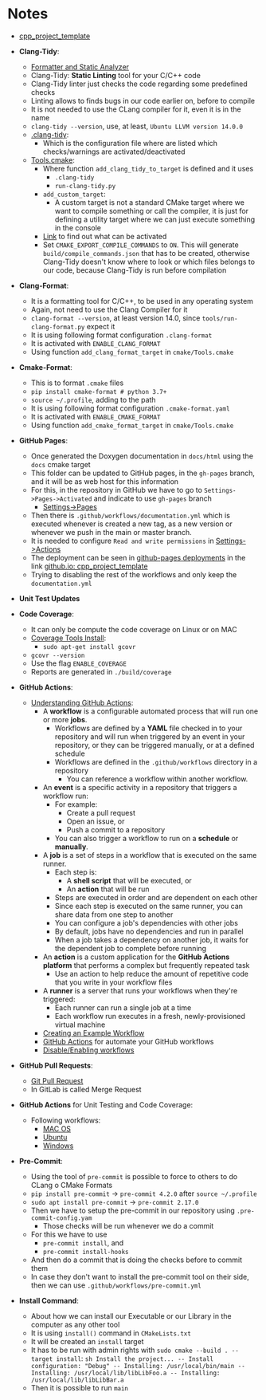 # Notes

- [cpp_project_template](https://github.com/abelbarreira/cpp_project_template)

- **Clang-Tidy**:
  - [Formatter and Static Analyzer](README_install.md)
  - Clang-Tidy: **Static Linting** tool for your C/C++ code
  - Clang-Tidy linter just checks the code regarding some predefined checks
  - Linting allows to finds bugs in our code earlier on, before to compile
  - It is not needed to use the CLang compiler for it, even it is in the name
  - `clang-tidy --version`, use, at least, `Ubuntu LLVM version 14.0.0`
  - [.clang-tidy](.clang-tidy):
    - Which is the configuration file where are listed which checks/warnings are activated/deactivated
  - [Tools.cmake](cmake/Tools.cmake):
    - Where function `add_clang_tidy_to_target` is defined and it uses
      - `.clang-tidy`
      - `run-clang-tidy.py`
    - `add_custom_target`:
      - A custom target is not a standard CMake target where we want to compile something or call the compiler, it is just for defining a utility target where we can just execute something in the console
    - [Link](https://clang.llvm.org/extra/clang-tidy/) to find out what can be activated
    - Set `CMAKE_EXPORT_COMPILE_COMMANDS` to `ON`. This will generate `build/compile_commands.json` that has to be created, otherwise Clang-Tidy doesn't know where to look or which files belongs to our code, because Clang-Tidy is run before compilation

- **Clang-Format**:
  - It is a formatting tool for C/C++, to be used in any operating system
  - Again, not need to use the Clang Compiler for it
  - `clang-format --version`, at least version 14.0, since `tools/run-clang-format.py` expect it
  - It is using following format configuration `.clang-format`
  - It is activated with `ENABLE_CLANG_FORMAT`
  - Using function `add_clang_format_target` in `cmake/Tools.cmake`

- **Cmake-Format**:
  - This is to format `.cmake` files
  - `pip install cmake-format # python 3.7+`
  - `source ~/.profile`, adding to the path
  - It is using following format configuration `.cmake-format.yaml`
  - It is activated with `ENABLE_CMAKE_FORMAT`
  - Using function `add_cmake_format_target` in `cmake/Tools.cmake`

- **GitHub Pages**:
  - Once generated the Doxygen documentation in `docs/html` using the `docs` cmake target
  - This folder can be updated to GitHub pages, in the `gh-pages` branch, and it will be as web host for this information
  - For this, in the repository in GitHub we have to go to `Settings->Pages->Activated` and indicate to use `gh-pages` branch
    - [Settings->Pages](https://github.com/abelbarreira/cpp_project_template/settings/pages)
  - Then there is `.github/workflows/documentation.yml` which is executed whenever is created a new tag, as a new version or whenever we push in the main or master branch.
  - It is needed to configure `Read and write permissions` in [Settings->Actions](https://github.com/abelbarreira/cpp_project_template/settings/actions)
  - The deployment can be seen in [github-pages deployments](https://github.com/abelbarreira/cpp_project_template/deployments/github-pages) in the link [github.io: cpp_project_template](https://abelbarreira.github.io/cpp_project_template/)
  - Trying to disabling the rest of the workflows and only keep the `documentation.yml`

- **Unit Test Updates**

- **Code Coverage**:
  - It can only be compute the code coverage on Linux or on MAC
  - [Coverage Tools Install](README_install.md):
    - `sudo apt-get install gcovr`
  - `gcovr --version`
  - Use the flag `ENABLE_COVERAGE`
  - Reports are generated in `./build/coverage`

- **GitHub Actions**:
  - [Understanding GitHub Actions](https://docs.github.com/en/actions/about-github-actions/understanding-github-actions):
    - A **workflow** is a configurable automated process that will run one or more **jobs**.
      - Workflows are defined by a **YAML** file checked in to your repository and will run when triggered by an event in your repository, or they can be triggered manually, or at a defined schedule
      - Workflows are defined in the `.github/workflows` directory in a repository
        - You can reference a workflow within another workflow.
    - An **event** is a specific activity in a repository that triggers a workflow run:
      - For example:
        - Create a pull request
        - Open an issue, or
        - Push a commit to a repository
      - You can also trigger a workflow to run on a **schedule** or **manually**.
    - A **job** is a set of steps in a workflow that is executed on the same runner.
      - Each step is:
        - A **shell script** that will be executed, or
        - An **action** that will be run
      - Steps are executed in order and are dependent on each other
      - Since each step is executed on the same runner, you can share data from one step to another
      - You can configure a job's dependencies with other jobs
      - By default, jobs have no dependencies and run in parallel
      - When a job takes a dependency on another job, it waits for the dependent job to complete before running
    - An **action** is a custom application for the **GitHub Actions platform** that performs a complex but frequently repeated task
      - Use an action to help reduce the amount of repetitive code that you write in your workflow files
    - A **runner** is a server that runs your workflows when they're triggered:
      - Each runner can run a single job at a time
      - Each workflow run executes in a fresh, newly-provisioned virtual machine
    - [Creating an Example Workflow](https://docs.github.com/en/actions/use-cases-and-examples/creating-an-example-workflow)
    - [GitHub Actions](https://github.com/actions) for automate your GitHub workflows
    - [Disable/Enabling workflows](https://docs.github.com/en/actions/managing-workflow-runs-and-deployments/managing-workflow-runs/disabling-and-enabling-a-workflow?tool=webui)

- **GitHub Pull Requests**:
  - [Git Pull Request](https://www.geeksforgeeks.org/git-pull-request/)
  - In GitLab is called Merge Request

- **GitHub Actions** for Unit Testing and Code Coverage:
  - Following workflows:
    - [MAC OS](.github/workflows/macos.yml)
    - [Ubuntu](.github/workflows/ubuntu.yml)
    - [Windows](.github/workflows/windows.yml)

- **Pre-Commit**:
  - Using the tool of `pre-commit` is possible to force to others to do CLang o CMake Formats
  - `pip install pre-commit` -> `pre-commit 4.2.0` after `source ~/.profile`
  - `sudo apt install pre-commit` -> `pre-commit 2.17.0`
  - Then we have to setup the pre-commit in our repository using `.pre-commit-config.yam`
    - Those checks will be run whenever we do a commit
  - For this we have to use
    - `pre-commit install`, and
    - `pre-commit install-hooks`
  - And then do a commit that is doing the checks before to commit them
  - In case they don't want to install the pre-commit tool on their side, then we can use `.github/workflows/pre-commit.yml`

- **Install Command**:
  - About how we can install our Executable or our Library in the computer as any other tool
  - It is using `install()` command in `CMakeLists.txt`
  - It will be created an `install` target
  - It has to be run with admin rights with `sudo cmake --build . --target install`:
        ```sh
        Install the project...
        -- Install configuration: "Debug"
        -- Installing: /usr/local/bin/main
        -- Installing: /usr/local/lib/libLibFoo.a
        -- Installing: /usr/local/lib/libLibBar.a
        ```
  - Then it is possible to run `main`

